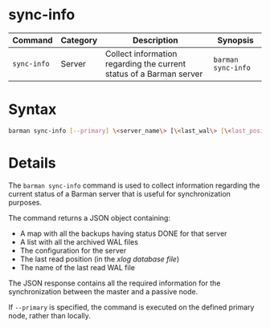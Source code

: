 # sync-info

|**Command** | **Category** |  **Description**| **Synopsis**|
|------------|--------------|-----------------|----------|
|`sync-info`|Server|Collect information regarding the current status of a Barman server|`barman sync-info`|

# Syntax
```bash
barman sync-info [--primary] \<server_name\> [\<last_wal\> [\<last_position\>]]
```
# Details

The `barman sync-info` command is used to collect information regarding the current status of a Barman server that is useful for synchronization purposes.

The command returns a JSON object containing:

-   A map with all the backups having status DONE for that server
-   A list with all the archived WAL files
-   The configuration for the server
-   The last read position (in the *xlog database file*)
-   The name of the last read WAL file

The JSON response contains all the required information for the synchronization between the master and a passive node.

If `--primary` is specified, the command is executed on the defined primary node, rather than locally.

